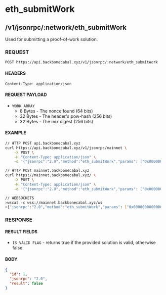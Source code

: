 # eth_submitWork

## /v1/jsonrpc/:network/eth_submitWork

Used for submitting a proof-of-work solution.

### REQUEST

`POST https://api.backbonecabal.xyz/v1/jsonrpc/:network/eth_submitWork`

#### HEADERS

`Content-Type: application/json`

#### REQUEST PAYLOAD

- `WORK ARRAY`
  - 8 Bytes - The nonce found (64 bits)
  - 32 Bytes - The header's pow-hash (256 bits)
  - 32 Bytes - The mix digest (256 bits)

#### EXAMPLE

```bash
// HTTP POST api.backbonecabal.xyz
curl https://api.backbonecabal.xyz/v1/jsonrpc/mainnet \
    -X POST \
    -H "Content-Type: application/json" \
    -d '{"jsonrpc":"2.0","method":"eth_submitWork","params": ["0x0000000000000001","0x1234567890abcdef1234567890abcdef1234567890abcdef1234567890abcdef","0xD1FE5700000000000000000000000000D1FE5700000000000000000000000000"],"id":1}'

// HTTP POST mainnet.backbonecabal.xyz
curl https://mainnet.backbonecabal.xyz/ \
    -X POST \
    -H "Content-Type: application/json" \
    -d '{"jsonrpc":"2.0","method":"eth_submitWork","params": ["0x0000000000000001","0x1234567890abcdef1234567890abcdef1234567890abcdef1234567890abcdef","0xD1FE5700000000000000000000000000D1FE5700000000000000000000000000"],"id":1}'

// WEBSOCKETS
>wscat -c wss://mainnet.backbonecabal.xyz/ws
>{"jsonrpc":"2.0","method":"eth_submitWork","params": ["0x0000000000000001","0x1234567890abcdef1234567890abcdef1234567890abcdef1234567890abcdef","0xD1FE5700000000000000000000000000D1FE5700000000000000000000000000"],"id":1}
```

### RESPONSE

#### RESULT FIELDS

- `IS VALID FLAG` - returns true if the provided solution is valid, otherwise false.

#### BODY

```json
{
  "id": 1,
  "jsonrpc": "2.0",
  "result": false
}
```
